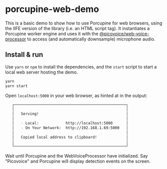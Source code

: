 # porcupine-web-demo

This is a basic demo to show how to use Porcupine for web browsers, using the IIFE version of the library (i.e. an HTML script tag). It instantiates a Porcupine worker engine and uses it with the [@picovoice/web-voice-processor](https://www.npmjs.com/package/@picovoice/web-voice-processor) to access (and automatically downsample) microphone audio.

## Install & run

Use `yarn` or `npm` to install the dependencies, and the `start` script to start a local web server hosting the demo.

```bash
yarn
yarn start
```

Open `localhost:5000` in your web browser, as hinted at in the output:

```bash
   ┌──────────────────────────────────────────────────┐
   │                                                  │
   │   Serving!                                       │
   │                                                  │
   │   - Local:            http://localhost:5000      │
   │   - On Your Network:  http://192.168.1.69:5000   │
   │                                                  │
   │   Copied local address to clipboard!             │
   │                                                  │
   └──────────────────────────────────────────────────┘
```

Wait until Porcupine and the WebVoiceProcessor have initialized. Say "Picovoice" and Porcupine will display detection events on the screen.
